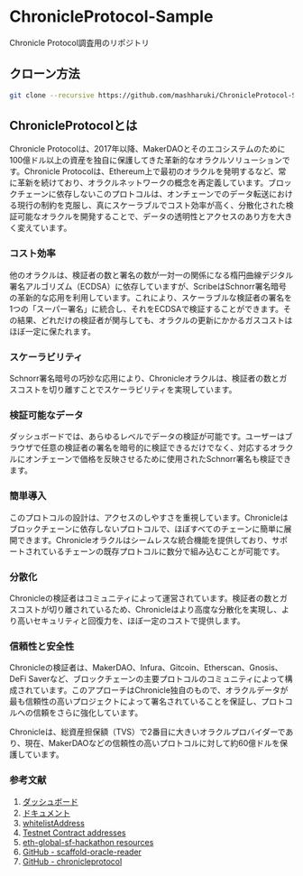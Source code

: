 # ChronicleProtocol-Sample
Chronicle Protocol調査用のリポジトリ

## クローン方法

```bash
git clone --recursive https://github.com/mashharuki/ChronicleProtocol-Sample.git
```

## ChronicleProtocolとは

Chronicle Protocolは、2017年以降、MakerDAOとそのエコシステムのために100億ドル以上の資産を独自に保護してきた革新的なオラクルソリューションです。Chronicle Protocolは、Ethereum上で最初のオラクルを発明するなど、常に革新を続けており、オラクルネットワークの概念を再定義しています。ブロックチェーンに依存しないこのプロトコルは、オンチェーンでのデータ転送における現行の制約を克服し、真にスケーラブルでコスト効率が高く、分散化された検証可能なオラクルを開発することで、データの透明性とアクセスのあり方を大きく変えています。

### コスト効率
他のオラクルは、検証者の数と署名の数が一対一の関係になる楕円曲線デジタル署名アルゴリズム（ECDSA）に依存していますが、ScribeはSchnorr署名暗号の革新的な応用を利用しています。これにより、スケーラブルな検証者の署名を1つの「スーパー署名」に統合し、それをECDSAで検証することができます。その結果、どれだけの検証者が関与しても、オラクルの更新にかかるガスコストはほぼ一定に保たれます。

### スケーラビリティ

Schnorr署名暗号の巧妙な応用により、Chronicleオラクルは、検証者の数とガスコストを切り離すことでスケーラビリティを実現しています。

### 検証可能なデータ

ダッシュボードでは、あらゆるレベルでデータの検証が可能です。ユーザーはブラウザで任意の検証者の署名を暗号的に検証できるだけでなく、対応するオラクルにオンチェーンで価格を反映させるために使用されたSchnorr署名も検証できます。

### 簡単導入

このプロトコルの設計は、アクセスのしやすさを重視しています。Chronicleはブロックチェーンに依存しないプロトコルで、ほぼすべてのチェーンに簡単に展開できます。Chronicleオラクルはシームレスな統合機能を提供しており、サポートされているチェーンの既存プロトコルに数分で組み込むことが可能です。

### 分散化

Chronicleの検証者はコミュニティによって運営されています。検証者の数とガスコストが切り離されているため、Chronicleはより高度な分散化を実現し、より高いセキュリティと回復力を、ほぼ一定のコストで提供します。

### 信頼性と安全性

Chronicleの検証者は、MakerDAO、Infura、Gitcoin、Etherscan、Gnosis、DeFi Saverなど、ブロックチェーンの主要プロトコルのコミュニティによって構成されています。このアプローチはChronicle独自のもので、オラクルデータが最も信頼性の高いプロジェクトによって署名されていることを保証し、プロトコルへの信頼をさらに強化しています。

Chronicleは、総資産担保額（TVS）で2番目に大きいオラクルプロバイダーであり、現在、MakerDAOなどの信頼性の高いプロトコルに対して約60億ドルを保護しています。

### 参考文献
1. [ダッシュボード](https://chroniclelabs.org/dashboard)
2. [ドキュメント](https://docs.chroniclelabs.org)
3. [whitelistAddress](https://docs.chroniclelabs.org/Developers/Guides/whitelistAddress)
4. [Testnet Contract addresses](https://docs.chroniclelabs.org/Developers/testnet)
5. [eth-global-sf-hackathon resources](https://docs.chroniclelabs.org/hackathons/eth-global-sf-hackathon)
6. [GitHub - scaffold-oracle-reader](https://github.com/chronicleprotocol/scaffold-oracle-reader)
7. [GitHub - chronicleprotocol](https://github.com/chronicleprotocol)